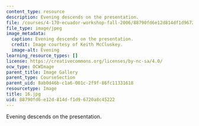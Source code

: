 ```yaml
---
content_type: resource
description: Evening descends on the presentation.
file: /courses/4-170-ecuador-workshop-fall-2006/88790fd6e12d814df1d96720a8c45222_16.jpg
file_type: image/jpeg
image_metadata:
  caption: Evening descends on the presentation.
  credit: Image courtesy of Keith McCluskey.
  image-alt: Evening
learning_resource_types: []
license: https://creativecommons.org/licenses/by-nc-sa/4.0/
ocw_type: OCWImage
parent_title: Image Gallery
parent_type: CourseSection
parent_uid: 8ab0d46b-c1a6-001c-2f9f-86fc11331618
resourcetype: Image
title: 16.jpg
uid: 88790fd6-e12d-814d-f1d9-6720a8c45222
---
```

Evening descends on the presentation.